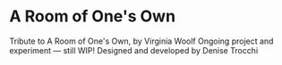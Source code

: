 # A Room of One's Own
Tribute to A Room of One's Own, by Virginia Woolf
Ongoing project and experiment — still WIP!
Designed and developed by Denise Trocchi
